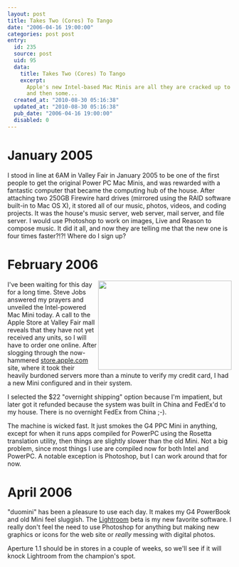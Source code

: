 ```yaml
---
layout: post
title: Takes Two (Cores) To Tango
date: "2006-04-16 19:00:00"
categories: post post
entry:
  id: 235
  source: post
  uid: 95
  data:
    title: Takes Two (Cores) To Tango
    excerpt:
      Apple's new Intel-based Mac Minis are all they are cracked up to be,
      and then some...
  created_at: "2010-08-30 05:16:38"
  updated_at: "2010-08-30 05:16:38"
  pub_date: "2006-04-16 19:00:00"
  disabled: 0
---
```


<h1>January 2005</h1>
I stood in line at 6AM in Valley Fair in January 2005 to be one of the first
people to get the original Power PC Mac Minis, and was rewarded with a
fantastic computer that became the computing hub of the house.  After attaching
two 250GB Firewire hard drives (mirrored using the RAID software built-in to
    Mac OS X), it stored all of our music, photos, videos, and coding projects.
It was the house's music server, web server, mail server, and file server.  I
would use Photoshop to work on images, Live and Reason to compose music.  It
did it all, and now they are telling me that the new one is four times
faster?!?!  Where do I sign up?

<h1>February 2006</h1>
<a href="/pictures/20060318-mac_mini/"><img align="right" 
src="/pictures/20060318-mac_mini/images/CRW_0429.jpg" 
width="300" height="200"></a>I've been waiting for this day for a long time.  
Steve Jobs answered my prayers and unveiled the Intel-powered Mac Mini today.
A call to the Apple Store at Valley Fair mall reveals that they have not yet
received any units, so I will have to order one online.  After slogging through
the now-hammered <a href='http://store.apple.com/'>store.apple.com</a> site,
where it took their heavily burdoned servers more than a minute to verify my
credit card, I had a new Mini configured and in their system.

I selected the $22 "overnight shipping" option because I'm impatient, but later
got it refunded because the system was built in China and FedEx'd to my house. There
is no overnight FedEx from China ;-).

The machine is wicked fast. It just smokes the G4 PPC Mini in anything, except for
when it runs apps compiled for PowerPC using the Rosetta translation utility, then things are
slightly slower than the old Mini. Not a big problem, since most things I use are compiled
now for both Intel and PowerPC. A notable exception is Photoshop, but I can work around that
for now.

<h1>April 2006</h1>
"duomini" has been a pleasure to use each day.  It makes my G4 PowerBook and old Mini
feel sluggish.  The <a href='http://labs.macromedia.com/technologies/lightroom/'>Lightroom</a>
beta is my new favorite software.  I really don't feel the need to use Photoshop for
anything but making new graphics or icons for the web site or <em>really</em> messing
with digital photos.

Aperture 1.1 should be in stores in a couple of weeks, so we'll see if it will
knock Lightroom from the champion's spot.
